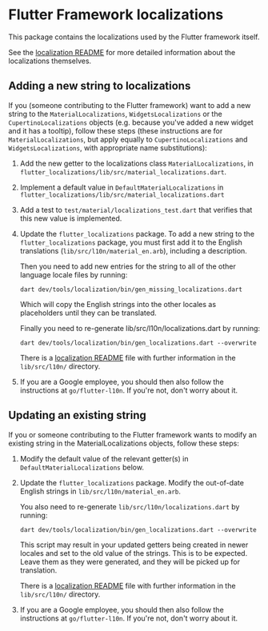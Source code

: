 # Flutter Framework localizations

This package contains the localizations used by the Flutter framework
itself.

See the [localization README](./lib/src/l10n/README.md) for more detailed
information about the localizations themselves.

## Adding a new string to localizations

If you (someone contributing to the Flutter framework) want to add a new
string to the `MaterialLocalizations`, `WidgetsLocalizations` or the
`CupertinoLocalizations` objects (e.g. because you've added a new widget
and it has a tooltip), follow these steps (these instructions are for
`MaterialLocalizations`, but apply equally to `CupertinoLocalizations`
and `WidgetsLocalizations`, with appropriate name substitutions):

1. Add the new getter to the localizations class `MaterialLocalizations`,
   in `flutter_localizations/lib/src/material_localizations.dart`.

2. Implement a default value in `DefaultMaterialLocalizations` in
   `flutter_localizations/lib/src/material_localizations.dart`

3. Add a test to `test/material/localizations_test.dart` that verifies that
   this new value is implemented.

4. Update the `flutter_localizations` package. To add a new string to the
   `flutter_localizations` package, you must first add it to the English
   translations (`lib/src/l10n/material_en.arb`), including a description.

   Then you need to add new entries for the string to all of the other
   language locale files by running:
   ```
   dart dev/tools/localization/bin/gen_missing_localizations.dart
   ```
   Which will copy the English strings into the other locales as placeholders
   until they can be translated.

   Finally you need to re-generate lib/src/l10n/localizations.dart by running:
   ```
   dart dev/tools/localization/bin/gen_localizations.dart --overwrite
   ```

   There is a [localization README](./lib/src/l10n/README.md) file with further
   information in the `lib/src/l10n/` directory.

5. If you are a Google employee, you should then also follow the instructions
   at `go/flutter-l10n`. If you're not, don't worry about it.

## Updating an existing string

If you or someone contributing to the Flutter framework wants to modify an
existing string in the MaterialLocalizations objects, follow these steps:

1. Modify the default value of the relevant getter(s) in
   `DefaultMaterialLocalizations` below.

2. Update the `flutter_localizations` package. Modify the out-of-date English
   strings in `lib/src/l10n/material_en.arb`.

   You also need to re-generate `lib/src/l10n/localizations.dart` by running:
   ```
   dart dev/tools/localization/bin/gen_localizations.dart --overwrite
   ```

   This script may result in your updated getters being created in newer
   locales and set to the old value of the strings. This is to be expected.
   Leave them as they were generated, and they will be picked up for
   translation.

   There is a [localization README](./lib/src/l10n/README.md) file with further
   information in the `lib/src/l10n/` directory.

3. If you are a Google employee, you should then also follow the instructions
   at `go/flutter-l10n`. If you're not, don't worry about it.
